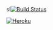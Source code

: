 sl[![Build Status](https://travis-ci.org/pheiselmann/genehack.svg?branch=master)](https://travis-ci.org/pheiselmann/genehack)

[![Heroku](https://heroku-badge.herokuapp.com/?app=heroku-badge)](https://rocky-basin-59938.herokuapp.com/)